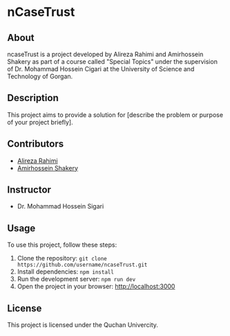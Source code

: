 # nCaseTrust


## About

ncaseTrust is a project developed by Alireza Rahimi and Amirhossein Shakery as part of a course called "Special Topics" under the supervision of Dr. Mohammad Hossein Cigari at the University of Science and Technology of Gorgan.

## Description

This project aims to provide a solution for [describe the problem or purpose of your project briefly].

## Contributors

- [Alireza Rahimi](https://github.com/rahimtech)
- [Amirhossein Shakery](https://github.com/amirhossein-shakeri)

## Instructor

- Dr. Mohammad Hossein Sigari

## Usage

To use this project, follow these steps:

1. Clone the repository: `git clone https://github.com/username/ncaseTrust.git`
2. Install dependencies: `npm install`
3. Run the development server: `npm run dev`
4. Open the project in your browser: [http://localhost:3000](http://localhost:3000)

## License

This project is licensed under the Quchan Univercity.
